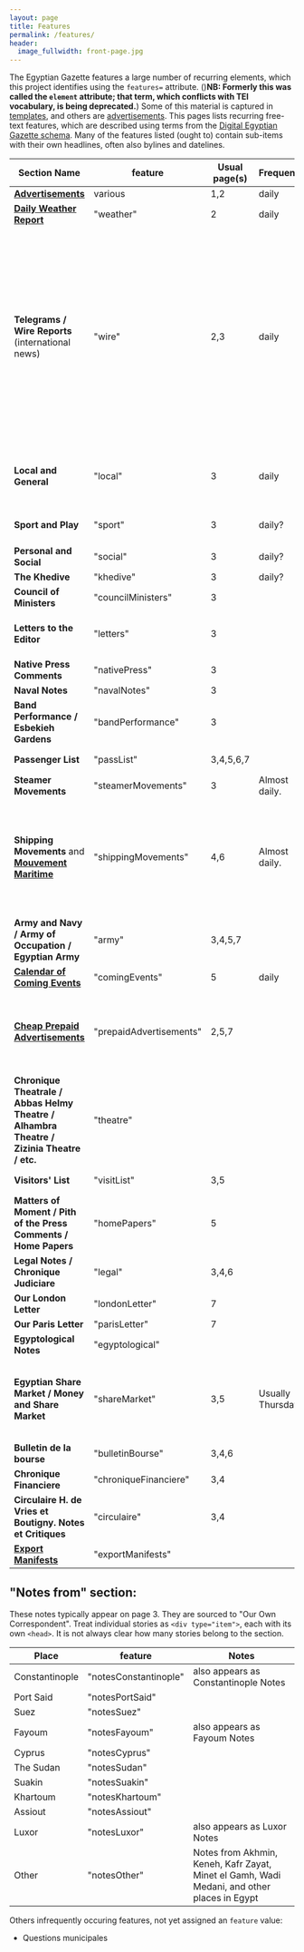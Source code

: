 ```yaml
---
layout: page
title: Features
permalink: /features/
header:
  image_fullwidth: front-page.jpg
---
```

The Egyptian Gazette features a large number of recurring elements, which this project identifies using the `features=` attribute. ()**NB: Formerly this was called the `element` attribute; that term, which conflicts with TEI vocabulary, is being deprecated.**) Some of this material is captured in [templates](https://dig-eg-gaz.github.io/templates/), and others are [advertisements](https://dig-eg-gaz.github.io/advertisements). This pages lists recurring free-text features, which are described using terms from the [Digital Egyptian Gazette schema](https://dig-eg-gaz.github.io/schema/). Many of the features listed (ought to) contain sub-items with their own headlines, often also bylines and datelines.

Section Name|feature|Usual page(s)|Frequency|Notes
---|---|---|---|---
**[Advertisements](https://dig-eg-gaz.github.io/advertisements/)** |various|1,2|daily|Use [templates](https://dig-eg-gaz.github.io/advertisements/)
**[Daily Weather Report](https://dig-eg-gaz.github.io/templates/#daily-weather-report)** |"weather"|2|daily|[tempate](https://github.com/dig-eg-gaz/boilerplates/blob/master/boilerplates-text/daily-weather-report.xml) [alternate tempate](https://github.com/dig-eg-gaz/boilerplates/blob/master/boilerplates-text/daily-weather-report-02.xml)
**Telegrams / Wire Reports** (international news)|"wire"|2,3|daily|Sometimes appears as "To-day's telegrams", but typically there is no heading for this section. Treat wire reports as individual divs (`type="wireReport"`), each with its own `<dateline>` and `<title>`. This section is sometimes spread over two pages; when this is the case, you can use the `next` and `prev` attributes.
**Local and General** |"local"|3|daily|Treat individual paragraphs as individual divs (`type="item"`), each with its own `<head>`.
**Sport and Play** |"sport"|3|daily?|Treat contents as items, each with own headline.
**Personal and Social** |"social"|3|daily?|Treat contents as paragraphs
**The Khedive** |"khedive"|3|daily?|
**Council of Ministers** |"councilMinisters"|3||
**Letters to the Editor** |"letters"|3||Treat each letter as an item, with `<byline>` and `<dateline>`
**Native Press Comments** |"nativePress"|3||
**Naval Notes** |"navalNotes"|3||
**Band Performance / Esbekieh Gardens** |"bandPerformance"|3||Lists concert program. Format concert program as a `list`
**Passenger List** |"passList"|3,4,5,6,7||Treat arrivals and departures as items.
**Steamer Movements** |"steamerMovements"|3|Almost daily.|Treat contents as paragraphs.
**Shipping Movements** and **[Mouvement Maritime](https://dig-eg-gaz.github.io/templates/#mouvement-maritime)**  |"shippingMovements"|4,6|Almost daily. |French-language Mouvement Maritime runs to October 1905; English-language Shipping Movements begins November 1905; see [template](https://github.com/dig-eg-gaz/boilerplates/blob/master/boilerplates-text/mouvement-maritime.xml) for format.
**Army and Navy / Army of Occupation / Egyptian Army** |"army"|3,4,5,7||
**[Calendar of Coming Events](https://dig-eg-gaz.github.io/templates/#calendar-of-coming-events)** |"comingEvents"|5|daily|see [template](https://github.com/dig-eg-gaz/boilerplates/blob/master/boilerplates-text/calendar-of-coming-events.xml) for format
**[Cheap Prepaid Advertisements](https://dig-eg-gaz.github.io/templates/#cheap-prepaid-advertisements)** |"prepaidAdvertisements"|2,5,7||Also listed as "Cheap Advertisements." Section template [here](https://dig-eg-gaz.github.io/templates/#cheap-prepaid-advertisements). Treat each advertisement as an item.
**Chronique Theatrale / Abbas Helmy Theatre / Alhambra Theatre / Zizinia Theatre / etc.** |"theatre"|||Coverage of theatre performances
**Visitors' List** |"visitList"|3,5||Treat each hotel as an item.
**Matters of Moment / Pith of the Press Comments / Home Papers** |"homePapers"|5||Make into a section and divide contents into items.
**Legal Notes / Chronique Judiciare** |"legal"|3,4,6||French language
**Our London Letter** |"londonLetter"|7||
**Our Paris Letter** |"parisLetter"|7||
**Egyptological Notes** |"egyptological"|||
**Egyptian Share Market / Money and Share Market** |"shareMarket"|3,5|Usually Thursday|contains items (Egyptians, Mining, Consols, Rails, etc.) with own heads; often closes with a table. Ends January 1906.
**Bulletin de la bourse** |"bulletinBourse"|3,4,6||French language
**Chronique Financiere** |"chroniqueFinanciere"|3,4||French language
**Circulaire H. de Vries et Boutigny. Notes et Critiques**  |"circulaire"|3,4||French language
**[Export Manifests](https://dig-eg-gaz.github.io/templates/#export-manifests)** |"exportManifests"|||See [template](https://github.com/dig-eg-gaz/boilerplates/blob/master/boilerplates-text/export-manifests.xml) for format

## "Notes from" section:
These notes typically appear on page 3. They are sourced to "Our Own Correspondent". Treat individual stories as `<div type="item">`, each with its own `<head>`. It is not always clear how many stories belong to the section.

Place|feature|Notes
---|---|---
Constantinople|"notesConstantinople"|also appears as Constantinople Notes
Port Said|"notesPortSaid"|
Suez|"notesSuez"
Fayoum|"notesFayoum"|also appears as Fayoum Notes
Cyprus|"notesCyprus"
The Sudan|"notesSudan"
Suakin|"notesSuakin"
Khartoum|"notesKhartoum"
Assiout|"notesAssiout"
Luxor|"notesLuxor"|also appears as Luxor Notes
Other|"notesOther"|Notes from Akhmin, Keneh, Kafr Zayat, Minet el Gamh, Wadi Medani, and other places in Egypt

Others infrequently occuring features, not yet assigned an `feature` value:
- Questions municipales
